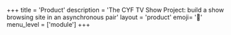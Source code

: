 +++
title = 'Product'
description = 'The CYF TV Show Project: build a show browsing site in an asynchronous pair'
layout = 'product'
emoji= '🎁'
menu_level = ['module']
+++

